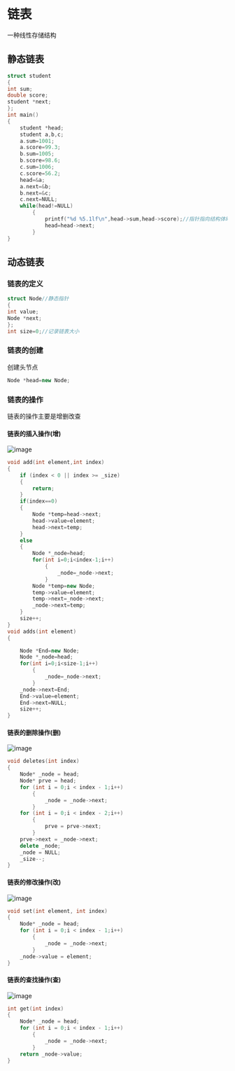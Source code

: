 # 链表
一种线性存储结构
## 静态链表
```c++
struct student
{
int sum;
double score;
student *next;
};
int main()
{
    student *head;
    student a,b,c;
    a.sum=1001;
    a.score=99.3;
    b.sum=1005;
    b.score=98.6;
    c.sum=1006;
    c.score=56.2;
    head=&a;
    a.next=&b;
    b.next=&c;
    c.next=NULL; 
    while(head!=NULL)
        {
            printf("%d %5.1lf\n",head->sum,head->score);//指针指向结构体时，用指针代替结构体的地址，引用结构体中的变量时用->正常变量用“.” 
            head=head->next;
        }
}
```
## 动态链表
### 链表的定义
```c++
struct Node//静态指针 
{
int value;
Node *next;
};
int size=0;//记录链表大小
```
### 链表的创建
创建头节点
```c++
Node *head=new Node;
```
### 链表的操作
链表的操作主要是增删改查

#### 链表的插入操作(增)
![image](https://user-images.githubusercontent.com/109082987/216769040-2caa5887-bb4a-4463-a16a-d86aac67264c.png)
```c++
void add(int element,int index)
{
    if (index < 0 || index >= _size)
    {
        return;
    } 
    if(index==0)
    {
        Node *temp=head->next; 
        head->value=element;
        head->next=temp; 	
    }
    else
    {
        Node *_node=head;
        for(int i=0;i<index-1;i++)
            {
                _node=_node->next;
            }
        Node *temp=new Node;
        temp->value=element;
        temp->next=_node->next;
        _node->next=temp;
    }
    size++;
}
void adds(int element)
{

    Node *End=new Node;
    Node *_node=head;
    for(int i=0;i<size-1;i++)
        {
            _node=_node->next;
        }
    _node->next=End;
    End->value=element;
    End->next=NULL; 
    size++;
}
```
#### 链表的删除操作(删)
![image](https://user-images.githubusercontent.com/109082987/216769066-66cd74d2-cfd4-453d-9667-65b0559bb50e.png)

```c++
void deletes(int index)
{
    Node* _node = head;
    Node* prve = head;
    for (int i = 0;i < index - 1;i++)
        {
            _node = _node->next;
        }
    for (int i = 0;i < index - 2;i++)
        {
            prve = prve->next;
        }
    prve->next = _node->next;
    delete _node;
    _node = NULL;
    _size--;
}
```
#### 链表的修改操作(改)
![image](https://user-images.githubusercontent.com/109082987/216769087-8fd6b450-6fba-434b-9a26-07927ae81b36.png)

```c++
void set(int element, int index)
{
    Node* _node = head;
    for (int i = 0;i < index - 1;i++)
        {
            _node = _node->next;
        }
    _node->value = element;
}
```
#### 链表的查找操作(查)
![image](https://user-images.githubusercontent.com/109082987/216769122-c6223005-7de3-4b17-a4de-6ee5cea66e9f.png)
```c++
int get(int index)
{
    Node* _node = head;
    for (int i = 0;i < index - 1;i++)
        {
            _node = _node->next;
        }
    return _node->value;
}
```

